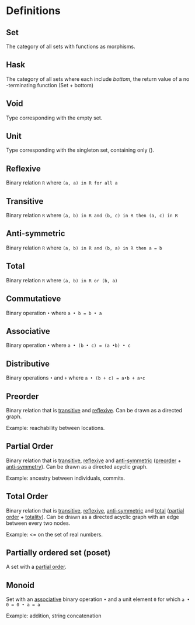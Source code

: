 # Definitions

## Set
The category of all sets with functions as morphisms.

## Hask
The category of all sets where each include *bottom*, the return value of a no -terminating function
(Set + bottom)

## Void
Type corresponding with the empty set.

## Unit
Type corresponding with the singleton set, containing only ().

## Reflexive
Binary relation `R` where `(a, a) in R for all a`

## Transitive
Binary relation `R` where `(a, b) in R and (b, c) in R then (a, c) in R`

## Anti-symmetric
Binary relation `R` where `(a, b) in R and (b, a) in R then a = b`

## Total
Binary relation `R` where `(a, b) in R or (b, a)`

## Commutatieve
Binary operation `•` where `a • b = b • a`

## Associative
Binary operation `•` where `a • (b • c) = (a •b) • c`

## Distributive
Binary operations `•` and `+` where `a • (b + c) = a•b + a•c`

## Preorder
Binary relation that is [transitive](#transitive) and [reflexive](#reflexive).  Can be drawn as a
directed graph.

Example: reachability between locations.

## Partial Order
Binary relation that is [transitive](#transitive), [reflexive](#reflexive) and
[anti-symmetric](#anti-reflexive) ([preorder](#preorder) + [anti-symmetry](#anti-symmetry)).  Can be
drawn as a directed acyclic graph.

Example: ancestry between individuals, commits.

## Total Order
Binary relation that is [transitive](#transitive), [reflexive](#reflexive),
[anti-symmetric](anti-symmetric) and [total](#total) ([partial order](#partial-order) +
[totality](#total)).  Can be drawn as a directed acyclic graph with an edge between every two nodes.

Example: <= on the set of real numbers.

## Partially ordered set (poset)
A set with a [partial order](#partial-order).

## Monoid
Set with an [associative](#associative) binary operation `•` and a unit element `0` for which
`a • 0 = 0 • a = a`

Example: addition, string concatenation
